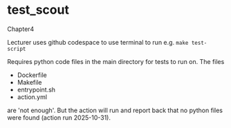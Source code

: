 # test_scout
Chapter4

Lecturer uses github codespace to use terminal to run e.g. ```make test-script```

Requires python code files in the main directory for tests to run on. The files
- Dockerfile
- Makefile
- entrypoint.sh
- action.yml

are 'not enough'. But the action will run and report back that no python files were found (action run 2025-10-31).
